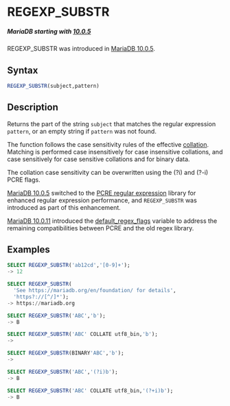 # REGEXP_SUBSTR

##### MariaDB starting with [10.0.5](/kb/en/mariadb-1005-release-notes/)

REGEXP_SUBSTR was introduced in [MariaDB 10.0.5](/kb/en/mariadb-1005-release-notes/).

## Syntax

```sql
REGEXP_SUBSTR(subject,pattern)
```

## Description

Returns the part of the string `subject` that matches the regular expression `pattern`, or an empty string if `pattern` was not found.

The function follows the case sensitivity rules of the effective [collation](/kb/en/data-types-character-sets-and-collations/). Matching is performed case insensitively for case insensitive collations, and case sensitively for case sensitive collations and for binary data.

The collation case sensitivity can be overwritten using the (?i) and (?-i) PCRE flags.

[MariaDB 10.0.5](/kb/en/mariadb-1005-release-notes/)  switched to the [PCRE regular expression](/kb/en/pcre-regular-expressions/) library for enhanced regular expression performance, and `REGEXP_SUBSTR` was introduced as part of this enhancement.

[MariaDB 10.0.11](/kb/en/mariadb-10011-release-notes/) introduced the [default_regex_flags](/kb/en/server-system-variables/#default_regex_flags) variable to address the remaining compatibilities between PCRE and the old regex library.

## Examples

```sql
SELECT REGEXP_SUBSTR('ab12cd','[0-9]+');
-> 12

SELECT REGEXP_SUBSTR(
  'See https://mariadb.org/en/foundation/ for details',
  'https?://[^/]*');
-> https://mariadb.org
```

```sql
SELECT REGEXP_SUBSTR('ABC','b');
-> B

SELECT REGEXP_SUBSTR('ABC' COLLATE utf8_bin,'b');
->

SELECT REGEXP_SUBSTR(BINARY'ABC','b');
->

SELECT REGEXP_SUBSTR('ABC','(?i)b');
-> B

SELECT REGEXP_SUBSTR('ABC' COLLATE utf8_bin,'(?+i)b');
-> B
```